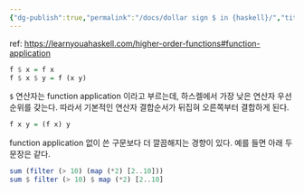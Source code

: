 ```yaml
---
{"dg-publish":true,"permalink":"/docs/dollar sign $ in {haskell}/","title":"dollar sign $ in {haskell}"}
---
```


ref: <https://learnyouahaskell.com/higher-order-functions#function-application>

```haskell
f $ x = f x
f $ x $ y = f (x y)
```

`$` 연산자는 function application 이라고 부르는데, 하스켈에서 가장 낮은 연산자 우선순위를 갖는다. 따라서 기본적인 연산자 결합순서가 뒤집혀 오른쪽부터 결합하게 된다.

```haskell
f x y = (f x) y
```

function application 없이 쓴 구문보다 더 깔끔해지는 경향이 있다. 예를 들면 아래 두 문장은 같다.

```haskell
sum (filter (> 10) (map (*2) [2..10]))
sum $ filter (> 10) $ map (*2) [2..10]
```
